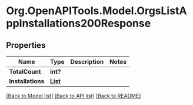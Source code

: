 # Org.OpenAPITools.Model.OrgsListAppInstallations200Response

## Properties

Name | Type | Description | Notes
------------ | ------------- | ------------- | -------------
**TotalCount** | **int?** |  | 
**Installations** | [**List<Installation>**](Installation.md) |  | 

[[Back to Model list]](../README.md#documentation-for-models) [[Back to API list]](../README.md#documentation-for-api-endpoints) [[Back to README]](../README.md)

